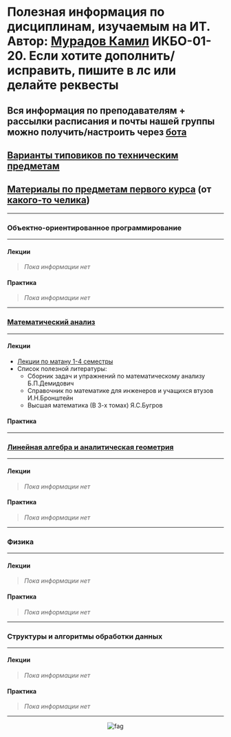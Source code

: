 # Полезная информация по дисциплинам, изучаемым на ИТ. Автор: [Мурадов Камил](https://t.me/ShamelessLad) ИКБО-01-20. Если хотите дополнить/исправить, пишите в лс или делайте реквесты

## Вся информация по преподавателям + рассылки расписания и почты нашей группы можно получить/настроить через [бота](https://t.me/AutoStaroBot)
## [Варианты типовиков по техническим предметам](https://docs.google.com/spreadsheets/d/1j7QXC8i1PHhI3xNyxw0QdGKMhz17STL2iCqvMqVmb08/edit#gid=0)
## [Материалы по предметам первого курса](https://onedrive.live.com/redir?resid=12175EE36A81BCB9%213555&page=View&wd=target%28%D0%92%D0%90%D0%96%D0%9D%D0%90%D0%AF%20%D0%98%D0%9D%D0%A4%D0%9E%D0%A0%D0%9C%D0%90%D0%A6%D0%98%D0%AF.one%7Cd47a9c5b-3fb6-470d-98a6-a4641657f7c3%2F%D0%A1%D1%81%D1%8B%D0%BB%D0%BA%D0%B8%20%D0%B8%20%D0%BF%D0%B0%D1%80%D0%BE%D0%BB%D0%B8%20%D0%B4%D0%BB%D1%8F%20%D0%B4%D0%BE%D1%81%D1%82%D1%83%D0%BF%D0%B0%20%D0%BA%20%D1%80%D0%B5%D1%81%D1%83%D1%80%D1%81%D0%B0%D0%BC%7Ce15d6339-1f37-4c36-905b-64d8d7d30c11%2F%29) (от [какого-то челика](https://vk.com/palyaros02))
---
### Объектно-ориентированное программирование 
---
#### Лекции
>*Пока информации нет*
#### Практика
>*Пока информации нет*
---
### [Математический анализ](http://math.fel.mirea.ru/)
---
#### Лекции
+ [Лекции по матану 1-4 семестры](https://github.com/ShamelessLad/mirea/tree/master/%D0%9C%D0%B0%D1%82%D0%B0%D0%BD/%D0%9B%D0%B5%D0%BA%D1%86%D0%B8%D0%B8%201-4%20%D1%81%D0%B5%D0%BC%D0%B5%D1%81%D1%82%D1%80%D1%8B)
+ Список полезной литературы:
	- Сборник задач и упражнений по математическому анализу Б.П.Демидович
	- Справочник по математике для инженеров и учащихся втузов И.Н.Бронштейн
	- Высшая математика (В 3-х томах) Я.С.Бугров 
#### Практика
---
### [Линейная алгебра и аналитическая геометрия](http://mathelp.mozello.ru/)
---
#### Лекции
>*Пока информации нет*
#### Практика
>*Пока информации нет*
---
### Физика
---
#### Лекции
>*Пока информации нет*
#### Практика
>*Пока информации нет*
---
### Структуры и алгоритмы обработки данных
---
#### Лекции
>*Пока информации нет*
#### Практика
>*Пока информации нет*
---
<p align="center">
  <img src="https://i.imgur.com/IV0bmRp.jpg" alt="fag"/>
</p>
